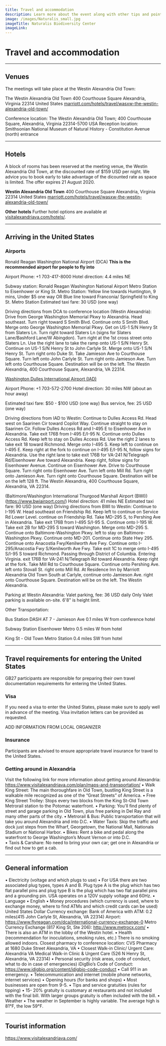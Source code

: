 ```yaml
---
title: Travel and accommodation
description: Learn more about the event along with other tips and pointers for those travelling to the United States
image: /images/Naturalis_small.jpg
imageTitle: Naturalis Biodiversity Center
imageLink: 
---
```


# Travel and accommodation

<!-- toc -->
<!-- tocstop -->

-----------------------

## Venues

The meetings will take place at the Westin Alexandria Old Town:

The Westin Alexandria Old Town 
400 Courthouse Square
Alexandria, Virginia 22314
United States
[marriott.com/hotels/travel/wasxw-the-westin-alexandria-old-town/](https://www.marriott.com/hotels/travel/wasxw-the-westin-alexandria-old-town/)


Conference location: The Westin Alexandria Old Town; 400 Courthouse Square, Alexandria, Virginia 22314-5700 USA
Reception location: Smithsonian National Museum of Natural History - Constitution Avenue (north) entrance


---

## Hotels

A block of rooms has been reserved at the meeting venue, the Westin Alexandria Old Town, at the discounted rate of $159 USD per night. We advice you to book early to take advantage of the dicounted rate as space is limited. The offer expires 21 August 2020.

**Westin Alexandria Old Town**
400 Courthouse Square
Alexandria, Virginia 22314
United States
[marriott.com/hotels/travel/wasxw-the-westin-alexandria-old-town/](https://www.marriott.com/hotels/travel/wasxw-the-westin-alexandria-old-town/)

**Other hotels**
Further hotel options are available at [visitalexandriava.com/hotels/](https://www.visitalexandriava.com/hotels/).


---

## Arriving in the United States

### Airports

Ronald Reagan Washington National Airport (DCA) **This is the recommended airport for people to fly into**

Airport Phone: +1 703-417-8000
Hotel direction: 4.4 miles NE

Subway station: Ronald Reagan Washington National Airport Metro Station to Eisenhower or King St. Metro Station: Yellow line towards Huntington, 9 mins, Under $5 one way OR Blue line toward Franconia/ Springfield to King St. Metro Station
Estimated taxi fare: 30 USD (one way)

Driving directions from DCA to conference location (Westin Alexandria):
Drive from George Washington Memorial Pkwy to Alexandria. Head southeast. Turn right toward S Smith Blvd. Continue onto S Smith Blvd. Merge onto George Washington Memorial Pkwy. Get on US-1 S/N Henry St from Slaters Ln. Turn right toward Slaters Ln (signs for Slaters Lane/Bashford Lane/W Abingdon). Turn right at the 1st cross street onto Slaters Ln. Use the right lane to take the ramp onto US-1 S/N Henry St. Continue on US-1 S/N Henry St to John Carlyle St. Merge onto US-1 S/N Henry St. Turn right onto Duke St. Take Jamieson Ave to Courthouse Square. Turn left onto John Carlyle St. Turn right onto Jamieson Ave. Turn left onto Courthouse Square. Destination will be on the left. The Westin Alexandria, 400 Courthouse Square, Alexandria, VA 22314.

[Washington Dulles International Airport (IAD)](https://www.flydulles.com/iad/dulles-international-airport)

Airport Phone: +1 703-572-2700
Hotel direction: 30 miles NW (about an hour away)

Estimated taxi fare: $50 - $100 USD (one way)
Bus service, fee: 25 USD (one way)

Driving directions from IAD to Westin:
Continue to Dulles Access Rd. Head west on Saarinen Cir toward Copilot Way. Continue straight to stay on Saarinen Cir. Follow Dulles Access Rd and I-495 E to Eisenhower Ave in Alexandria. Take exit 176B from I-495 E/I-95 N. Continue onto Dulles Access Rd. Keep left to stay on Dulles Access Rd. Use the right 2 lanes to take exit 18 toward Richmond. Merge onto I-495 S. Keep left to continue on I-495 E. Keep right at the fork to continue on I-495 E/I-95 N, follow signs for Alexandria. Use the right lane to take exit 176B for VA-241 N/Telegraph Rd/Eisenhower Ave toward Alexandria. Keep right, follow signs for Eisenhower Avenue. Continue on Eisenhower Ave. Drive to Courthouse Square. Turn right onto Eisenhower Ave. Turn left onto Mill Rd. Turn right onto Jamieson Ave. Turn right onto Courthouse Square. Destination will be on the left 128 ft. The Westin Alexandria, 400 Courthouse Square, Alexandria, VA 22314.

(Baltimore/Washington International Thurgood Marshall Airport (BWI))(https://www.bwiairport.com/)
Hotel direction: 41 miles NE
Estimated taxi fare: 90 USD (one way)
Driving directions from BWI to Westin:
Continue to I-195 W. Head southeast on Friendship Rd. Keep left to continue on Service Rd Lower Level. continue on Friendship Rd. Take MD-295 S, to Pershing Ave in Alexandria. Take exit 176B from I-495 S/I-95 S. Continue onto I-195 W. Take exit 2B for MD-295 S toward Washington. Merge onto MD-295 S. Continue onto Baltimore-Washington Pkwy. left to stay on Baltimore-Washington Pkwy. Continue onto MD-201. Continue onto State Hwy 295. Continue onto Anacostia Fwy/Kenilworth Ave Fwy. Continue onto I-295/Anacostia Fwy S/Kenilworth Ave Fwy. Take exit 1C to merge onto I-495 S/I-95 S toward Richmond. Passing through District of Columbia. Entering Virginia. exit 176B for VA-241 N/Telegraph Rd toward Alexandria. Keep right at the fork. Take Mill Rd to Courthouse Square. Continue onto Pershing Ave. left onto Stovall St. right onto Mill Rd. At Residence Inn by Marriott Alexandria Old Town South at Carlyle, continue onto Jamieson Ave. right onto Courthouse Square. Destination will be on the left. The Westin Alexandria.

Parking at Westin Alexandria:
Valet parking, fee: 36 USD daily
Only Valet parking is available on-site. 6'8" is height limit.

Other Transportation:

Bus Station
DASH AT 7 - Jamieson Ave
0.1 miles W from conference hotel

Subway Station
Eisenhower Metro
0.5 miles W from hotel

King St - Old Town Metro Station
0.4 miles SW from hotel


---

## Travel requirements for entering the United States

GB27 participants are responsible for preparing their own travel documentation requirements for entering the United States. 

### Visa

If you need a visa to enter the United States, please make sure to apply well in advance of the meeting. 
Visa invitation letters can be provided as requested. 

ADD INFORMATION FROM LOCAL ORGANIZER



### Insurance

Participants are advised to ensure appropriate travel insurance for travel to the United States.


### Getting around in Alexandria

Visit the following link for more information about getting around Alexandria: https://www.visitalexandriava.com/plan/maps-and-transportation/
•	Walk King Street: The main thoroughfare in Old Town, bustling King Street is a walkable mile recognized as one of the “Great Streets” of America.
•	Free King Street Trolley: Stops every two blocks from the King St-Old Town Metrorail station to the Potomac waterfront.
•	Parking: You'll find plenty of street and garage parking in Old Town, plus free parking in Del Ray and many other parts of the city.
•	Metrorail & Bus: Public transportation that will take you around Alexandria and into D.C.
•	Water Taxis: Skip the traffic and dock just steps from the Wharf, Georgetown, the National Mall, Nationals Stadium or National Harbor.
•	Bikes: Rent a bike and pedal along the waterfront to George Washington’s Mount Vernon or into D.C.  
•	Taxis & Carshare: No need to bring your own car; get one in Alexandria or find out how to get a cab.



---

## General information

•	Electricity (voltage and which plugs to use)
•	For USA there are two associated plug types, types A and B. Plug type A is the plug which has two flat parallel pins and plug type B is the plug which has two flat parallel pins and a grounding pin. USA operates on a 120V supply voltage and 60Hz.
•	Language
•	English
•	Money procedures (which currency is used, where to exchange money, where to find ATMs and which credit cards can be used)
	United States Dollar
	Currency exchange:
	Bank of America with ATM: 0.2 miles(415 John Carlyle St, Alexandria, VA 22314)
	Airport: https://www.flyreagan.com/dca/international-currency-exchange-0
	Metro Currency Exchange (817 King St, Ste 206): http://www.metrocx.com/
•	There is also an ATM in the lobby of the Westin hotel.
•	Health (recommendation for inoculations, smoking rules, etc.)
	There is no smoking allowed indoors.
	Closest pharmacy to conference location: CVS Pharmacy at 1680 Duke Street Alexandria, VA
•	Closest Walk-in Clinic/ Urgent Care: Alexandria VA Medical Walk-in Clinic & Urgent Care (526 N Henry St, Alexandria, VA 22314)
•	Personal security (risk areas, code of conduct, what to do in case of emergencies)
	iDigBio’s Code of Conduct: https://www.idigbio.org/content/idigbio-code-conduct
•	Call 911 in an emergency.
•	Telecommunication and internet (mobile phone networks, internet services)
•	Opening hours (for banks and shops)
•	Most businesses are open from 9-5.
•	Tips and service gratuities (rules for tipping)
•	15- 20% gratuity is customary at restaurants and not included with the final bill. With larger groups gratuity is often included with the bill. 
•	Weather 
•	The weather in September is highly variable. The average high is 81°F, the low 59°F.





---

## Tourist information 

https://www.visitalexandriava.com/



